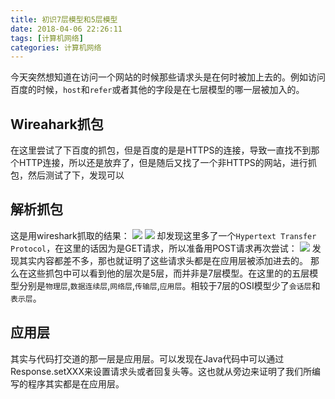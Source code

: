 ```yaml
---
title: 初识7层模型和5层模型
date: 2018-04-06 22:26:11
tags: [计算机网络]
categories: 计算机网络
---
```


今天突然想知道在访问一个网站的时候那些请求头是在何时被加上去的。例如访问百度的时候，`host`和`refer`或者其他的字段是在七层模型的哪一层被加入的。

## Wireahark抓包
在这里尝试了下百度的抓包，但是百度的是是HTTPS的连接，导致一直找不到那个HTTP连接，所以还是放弃了，但是随后又找了一个非HTTPS的网站，进行抓包，然后测试了下，发现可以

## 解析抓包
这是用wireshark抓取的结果：
![](超文本传输协议.PNG)
![](协议详情.PNG)
却发现这里多了一个`Hypertext Transfer Protocol`，在这里的话因为是GET请求，所以准备用POST请求再次尝试：
![](http.PNG)
发现其实内容都差不多，那也就证明了这些请求头都是在应用层被添加进去的。
那么在这些抓包中可以看到他的层次是5层，而并非是7层模型。在这里的的五层模型分别是`物理层`,`数据连续层`,`网络层`,`传输层`,`应用层`。相较于7层的OSI模型少了`会话层`和`表示层`。
## 应用层
其实与代码打交道的那一层是应用层。可以发现在Java代码中可以通过Response.setXXX来设置请求头或者回复头等。这也就从旁边来证明了我们所编写的程序其实都是在应用层。